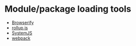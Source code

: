 # Module/package loading tools 

* [Browserify](http://browserify.org/)
* [rollup.js](http://rollupjs.org/)
* [SystemJS](https://github.com/systemjs/systemjs)
* [webpack](https://webpack.github.io/)





































 






